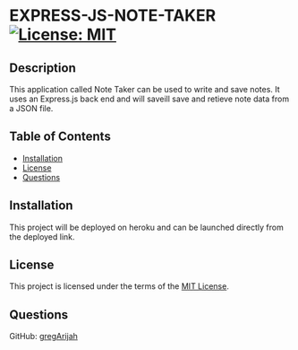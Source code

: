 # EXPRESS-JS-NOTE-TAKER	[![License: MIT](https://img.shields.io/badge/License-MIT-yellow.svg)](https://choosealicense.com/licenses/mit/)

## Description

This application called Note Taker can be used to write and save notes. It uses an Express.js back end and will saveill save and retieve note data from a JSON file.

## Table of Contents

- [Installation](#installation)
- [License](#license)
- [Questions](#questions)

## Installation

This project will be deployed on heroku and can be launched directly from the deployed link.

## License

This project is licensed under the terms of the [MIT License](https://choosealicense.com/licenses/mit/).

## Questions

GitHub: [gregArijah](https://github.com/gregArijah) 



